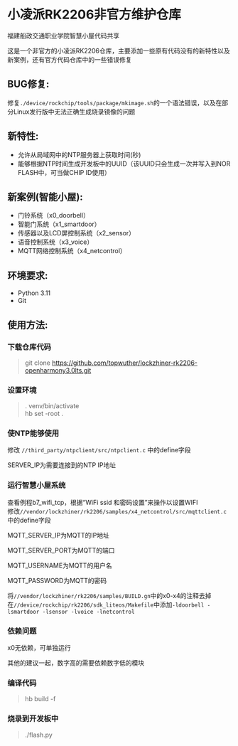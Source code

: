 # 小凌派RK2206非官方维护仓库
福建船政交通职业学院智慧小屋代码共享

这是一个非官方的小凌派RK2206仓库，主要添加一些原有代码没有的新特性以及新案例，还有官方代码仓库中的一些错误修复
## BUG修复:
修复`./device/rockchip/tools/package/mkimage.sh`的一个语法错误，以及在部分Linux发行版中无法正确生成烧录镜像的问题

## 新特性:
 - 允许从局域网中的NTP服务器上获取时间(秒)
 - 能够根据NTP时间生成开发板中的UUID（该UUID只会生成一次并写入到NOR FLASH中，可当做CHIP ID使用）
## 新案例(智能小屋):
 - 门铃系统（x0_doorbell）
 - 智能门系统（x1_smartdoor）
 - 传感器以及LCD屏控制系统（x2_sensor）
 - 语音控制系统（x3_voice）
 - MQTT网络控制系统（x4_netcontrol）
## 环境要求:
 - Python 3.11
 - Git
## 使用方法:
### 下载仓库代码
> git clone https://github.com/topwuther/lockzhiner-rk2206-openharmony3.0lts.git

### 设置环境
> . venv/bin/activate\
hb set -root .

### 使NTP能够使用
修改
`//third_party/ntpclient/src/ntpclient.c`
中的define字段

SERVER_IP为需要连接到的NTP IP地址

### 运行智慧小屋系统
查看例程b7_wifi_tcp，根据“WiFi ssid 和密码设置”来操作以设置WIFI\
修改`//vendor/lockzhiner/rk2206/samples/x4_netcontrol/src/mqttclient.c`
中的define字段

MQTT_SERVER_IP为MQTT的IP地址

MQTT_SERVER_PORT为MQTT的端口

MQTT_USERNAME为MQTT的用户名

MQTT_PASSWORD为MQTT的密码

将`//vendor/lockzhiner/rk2206/samples/BUILD.gn`中的x0-x4的注释去掉
在`//device/rockchip/rk2206/sdk_liteos/Makefile`中添加`-ldoorbell -lsmartdoor -lsensor -lvoice -lnetcontrol`
### 依赖问题

x0无依赖，可单独运行

其他的建议一起，数字高的需要依赖数字低的模块
### 编译代码
>hb build -f

### 烧录到开发板中
>./flash.py


